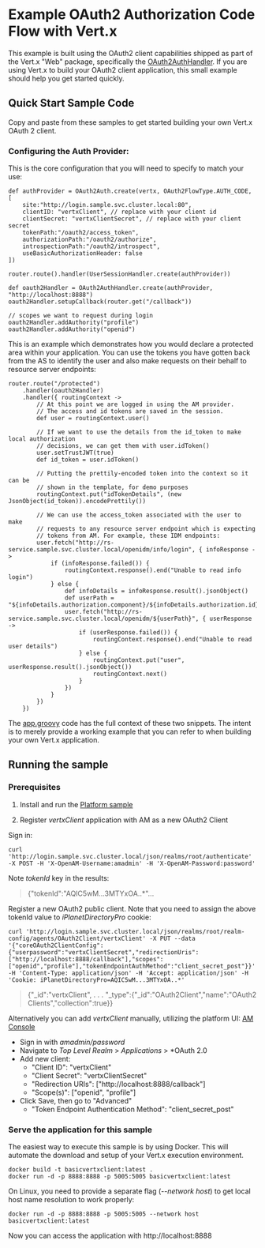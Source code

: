 # Example OAuth2 Authorization Code Flow with Vert.x

This example is built using the OAuth2 client capabilities shipped as part of the Vert.x "Web" package, specifically the [OAuth2AuthHandler](https://vertx.io/docs/vertx-web/groovy/#_oauth2authhandler_handler). If you are using Vert.x to build your OAuth2 client application, this small example should help you get started quickly.

## Quick Start Sample Code

Copy and paste from these samples to get started building your own Vert.x OAuth 2 client.

### Configuring the Auth Provider:

This is the core configuration that you will need to specify to match your use:

    def authProvider = OAuth2Auth.create(vertx, OAuth2FlowType.AUTH_CODE, [
        site:"http://login.sample.svc.cluster.local:80",
        clientID: "vertxClient", // replace with your client id
        clientSecret: "vertxClientSecret", // replace with your client secret
        tokenPath:"/oauth2/access_token",
        authorizationPath:"/oauth2/authorize",
        introspectionPath:"/oauth2/introspect",
        useBasicAuthorizationHeader: false
    ])

    router.route().handler(UserSessionHandler.create(authProvider))

    def oauth2Handler = OAuth2AuthHandler.create(authProvider, "http://localhost:8888")
    oauth2Handler.setupCallback(router.get("/callback"))

    // scopes we want to request during login
    oauth2Handler.addAuthority("profile")
    oauth2Handler.addAuthority("openid")


This is an example which demonstrates how you would declare a protected area within your application. You can use the tokens you have gotten back from the AS to identify the user and also make requests on their behalf to resource server endpoints:

    router.route("/protected")
        .handler(oauth2Handler)
        .handler({ routingContext ->
            // At this point we are logged in using the AM provider.
            // The access and id tokens are saved in the session.
            def user = routingContext.user()

            // If we want to use the details from the id_token to make local authorization
            // decisions, we can get them with user.idToken()
            user.setTrustJWT(true)
            def id_token = user.idToken()

            // Putting the prettily-encoded token into the context so it can be
            // shown in the template, for demo purposes
            routingContext.put("idTokenDetails", (new JsonObject(id_token)).encodePrettily())

            // We can use the access_token associated with the user to make
            // requests to any resource server endpoint which is expecting
            // tokens from AM. For example, these IDM endpoints:
            user.fetch("http://rs-service.sample.svc.cluster.local/openidm/info/login", { infoResponse ->
                if (infoResponse.failed()) {
                    routingContext.response().end("Unable to read info login")
                } else {
                    def infoDetails = infoResponse.result().jsonObject()
                    def userPath = "${infoDetails.authorization.component}/${infoDetails.authorization.id}"
                    user.fetch("http://rs-service.sample.svc.cluster.local/openidm/${userPath}", { userResponse ->
                        if (userResponse.failed()) {
                            routingContext.response().end("Unable to read user details")
                        } else {
                            routingContext.put("user", userResponse.result().jsonObject())
                            routingContext.next()
                        }
                    })
                }
            })
        })


The [app.groovy](src/app.groovy) code has the full context of these two snippets. The intent is to merely provide a working example that you can refer to when building your own Vert.x application.

## Running the sample

### Prerequisites

1. Install and run the [Platform sample](https://github.com/ForgeRock/forgeops/tree/master/samples/fr-platform)

2. Register *vertxClient* application with AM as a new OAuth2 Client

Sign in:
```
curl 'http://login.sample.svc.cluster.local/json/realms/root/authenticate' -X POST -H 'X-OpenAM-Username:amadmin' -H 'X-OpenAM-Password:password'
```

Note *tokenId* key in the results:

>{"tokenId":"AQIC5wM...3MTYxOA..*"...

Register a new OAuth2 public client. Note that you need to assign the above tokenId value to *iPlanetDirectoryPro* cookie:

```
curl 'http://login.sample.svc.cluster.local/json/realms/root/realm-config/agents/OAuth2Client/vertxClient' -X PUT --data '{"coreOAuth2ClientConfig":{"userpassword":"vertxClientSecret","redirectionUris":["http://localhost:8888/callback"],"scopes":["openid","profile"],"tokenEndpointAuthMethod":"client_secret_post"}}' -H 'Content-Type: application/json' -H 'Accept: application/json' -H 'Cookie: iPlanetDirectoryPro=AQIC5wM...3MTYxOA..*'
```
>{"_id":"vertxClient", . . . "_type":{"_id":"OAuth2Client","name":"OAuth2 Clients","collection":true}}

Alternatively you can add *vertxClient* manually, utilizing the platform UI: [AM Console](http://login.sample.svc.cluster.local/console)

* Sign in with *amadmin/password*
* Navigate to *Top Level Realm* > *Applications* > *OAuth 2.0
* Add new client:
    * "Client ID": "vertxClient"
    * "Client Secret": "vertxClientSecret"
    * "Redirection URIs": ["http://localhost:8888/callback"]
    * "Scope(s)": ["openid", "profile"]
* Click Save, then go to "Advanced"
    * "Token Endpoint Authentication Method": "client_secret_post"


### Serve the application for this sample

The easiest way to execute this sample is by using Docker. This will automate the download and setup of your Vert.x execution environment.

    docker build -t basicvertxclient:latest .
    docker run -d -p 8888:8888 -p 5005:5005 basicvertxclient:latest

On Linux, you need to provide a separate flag (*--network host*) to get local host name resolution to work properly:

    docker run -d -p 8888:8888 -p 5005:5005 --network host basicvertxclient:latest

Now you can access the application with http://localhost:8888
